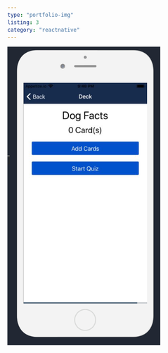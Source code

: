 ```yaml
---
type: "portfolio-img"
listing: 3
category: "reactnative"
---
```


![React Native Flashcards](reactnative3.png)
